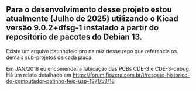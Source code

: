 Para o desenvolvimento desse projeto estou atualmente (Julho de 2025) utilizando o Kicad versão 9.0.2+dfsg-1 instalado a partir do repositório de pacotes do Debian 13.
----

Existe um arquivo patinhofeio.pro na raiz desse repo que referencia os demais sub-projetos de cada placa.

Em JAN/2018 eu encomendei a fabicação das PCBs CDE-3 e CDE-3-debug. Há um relato detalhado em https://forum.fiozera.com.br/t/resgate-historico-do-computador-patinho-feio-usp-1971/58/18
